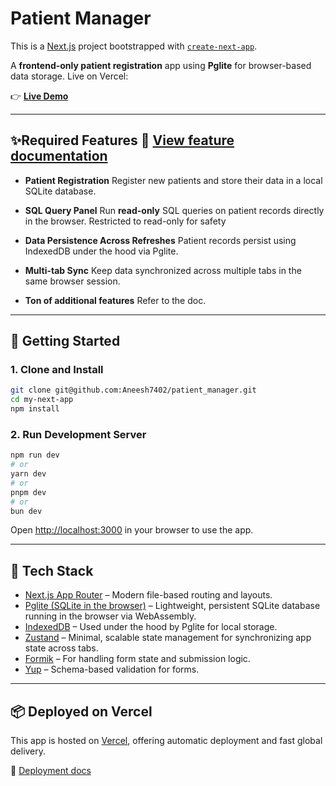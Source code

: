 

# Patient Manager

This is a [Next.js](https://nextjs.org) project bootstrapped with [`create-next-app`](https://nextjs.org/docs/app/api-reference/cli/create-next-app).

A **frontend-only patient registration** app using **Pglite** for browser-based data storage. Live on Vercel:

👉 **[Live Demo](https://patient-manager-weld.vercel.app/)**

---

## ✨Required Features 📄 [View feature documentation](https://docs.google.com/document/d/1Y-bGLojVR21H9KOf2fMLRb8KUDiMaZRkvvYx6PdMcik/edit?usp=sharing)

* **Patient Registration**
  Register new patients and store their data in a local SQLite database.
 

* **SQL Query Panel**
  Run **read-only** SQL queries on patient records directly in the browser. Restricted to read-only for safety


* **Data Persistence Across Refreshes**
  Patient records persist using IndexedDB under the hood via Pglite.

* **Multi-tab Sync**
  Keep data synchronized across multiple tabs in the same browser session.
  
* **Ton of additional features**
  Refer to the doc.

---

## 🚀 Getting Started

### 1. Clone and Install

```bash
git clone git@github.com:Aneesh7402/patient_manager.git
cd my-next-app
npm install
```

### 2. Run Development Server

```bash
npm run dev
# or
yarn dev
# or
pnpm dev
# or
bun dev
```

Open [http://localhost:3000](http://localhost:3000) in your browser to use the app.

---

## 🧠 Tech Stack

* [Next.js App Router](https://nextjs.org/docs/app) – Modern file-based routing and layouts.
* [Pglite (SQLite in the browser)](https://github.com/leeoniya/pglite) – Lightweight, persistent SQLite database running in the browser via WebAssembly.
* [IndexedDB](https://developer.mozilla.org/en-US/docs/Web/API/IndexedDB_API) – Used under the hood by Pglite for local storage.
* [Zustand](https://github.com/pmndrs/zustand) – Minimal, scalable state management for synchronizing app state across tabs.
* [Formik](https://formik.org/docs/overview) – For handling form state and submission logic.
* [Yup](https://github.com/jquense/yup) – Schema-based validation for forms.


---

## 📦 Deployed on Vercel

This app is hosted on [Vercel](https://vercel.com](https://patient-manager-weld.vercel.app/)), offering automatic deployment and fast global delivery.

📄 [Deployment docs](https://nextjs.org/docs/app/building-your-application/deploying)


